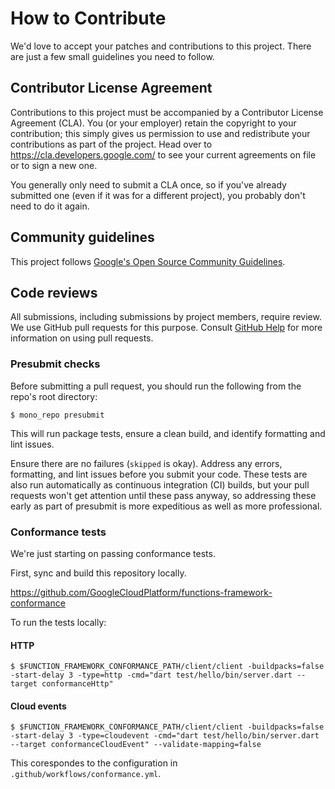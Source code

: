 # How to Contribute

We'd love to accept your patches and contributions to this project. There are
just a few small guidelines you need to follow.

## Contributor License Agreement

Contributions to this project must be accompanied by a Contributor License
Agreement (CLA). You (or your employer) retain the copyright to your
contribution; this simply gives us permission to use and redistribute your
contributions as part of the project. Head over to
<https://cla.developers.google.com/> to see your current agreements on file or
to sign a new one.

You generally only need to submit a CLA once, so if you've already submitted one
(even if it was for a different project), you probably don't need to do it
again.

## Community guidelines

This project follows
[Google's Open Source Community Guidelines](https://opensource.google/conduct/).

## Code reviews

All submissions, including submissions by project members, require review. We
use GitHub pull requests for this purpose. Consult
[GitHub Help](https://help.github.com/articles/about-pull-requests/) for more
information on using pull requests.

### Presubmit checks

Before submitting a pull request, you should run the following from the repo's 
root directory:

```shell
$ mono_repo presubmit
```

This will run package tests, ensure a clean build, and identify formatting and
lint issues.

Ensure there are no failures (`skipped` is okay). Address any errors, 
formatting, and lint issues before you submit your code. These tests are also
run automatically as continuous integration (CI) builds, but your pull requests
won't get attention until these pass anyway, so addressing these early as part
of presubmit is more expeditious as well as more professional.

### Conformance tests

We're just starting on passing conformance tests.

First, sync and build this repository locally.

https://github.com/GoogleCloudPlatform/functions-framework-conformance

To run the tests locally:

#### HTTP

```console
$ $FUNCTION_FRAMEWORK_CONFORMANCE_PATH/client/client -buildpacks=false -start-delay 3 -type=http -cmd="dart test/hello/bin/server.dart --target conformanceHttp"
```

#### Cloud events

```console
$ $FUNCTION_FRAMEWORK_CONFORMANCE_PATH/client/client -buildpacks=false -start-delay 3 -type=cloudevent -cmd="dart test/hello/bin/server.dart --target conformanceCloudEvent" --validate-mapping=false
```

This corespondes to the configuration in `.github/workflows/conformance.yml`.
